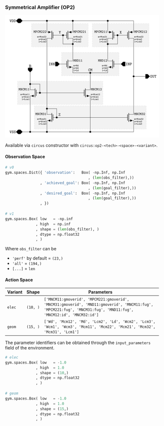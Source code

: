 ### Symmetrical Amplifier (OP2)

![op2](https://raw.githubusercontent.com/matthschw/ace/main/figures/op2.png)

Available via `circus` constructor with `circus:op2-<tech>-<space>-<variant>`.

#### Observation Space

```python
# v0
gym.spaces.Dict({ 'observation':   Box( -np.Inf, np.Inf
                                      , (len(obs_filter),))
                , 'achieved_goal': Box( -np.Inf, np.Inf
                                      , (len(goal_filter),))
                , 'desired_goal':  Box( -np.Inf, np.Inf
                                      , (len(goal_filter),))
                , })

# v1
gym.spaces.Box( low   = -np.inf
              , high  = np.inf
              , shape = (len(obs_filter), )
              , dtype = np.float32
              , )

```

Where `obs_filter` can be
- `'perf'` by default = `(23,)`
- `'all'` = `(194,)`
- `[...]` = `len`

#### Action Space 

| Variant | Shape    | Parameters                                                                                                                                                       |
|---------|----------|------------------------------------------------------------------------------------------------------------------------------------------------------------------|
| `elec`  | `(10, )` | `['MNCM11:gmoverid', 'MPCM221:gmoverid', 'MNCM31:gmoverid', 'MND11:gmoverid', 'MNCM11:fug', 'MPCM221:fug', 'MNCM31:fug', 'MND11:fug', 'MNCM12:id', 'MNCM32:id']` |
| `geom`  | `(15, )` | `['Wd', 'Mcm12', 'Md', 'Lcm2', 'Ld', 'Wcm2', 'Lcm3', 'Wcm1', 'Wcm3', 'Mcm11', 'Mcm22', 'Mcm21', 'Mcm32', 'Mcm31', 'Lcm1']`                                       |

The parameter identifiers can be obtained through the `input_parameters` field
of the environment.

```python
# elec
gym.spaces.Box( low   = -1.0
              , high  = 1.0
              , shape = (10,)
              , dtype = np.float32
              , )

# geom
gym.spaces.Box( low   = -1.0
              , high  = 1.0
              , shape = (15,)
              , dtype = np.float32
              , )
```


